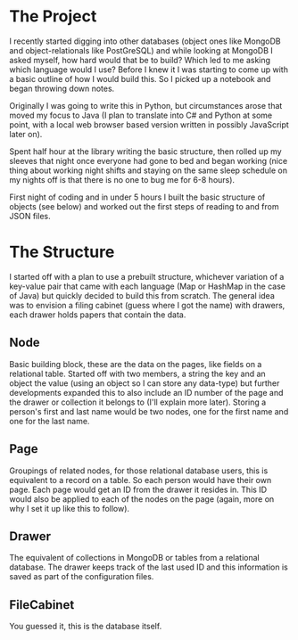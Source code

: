 # The Project

I recently started digging into other databases (object ones like MongoDB and object-relationals like PostGreSQL) and 
while looking at MongoDB I asked myself, how hard would that be to build? Which led to me asking which language would I
use? Before I knew it I was starting to come up with a basic outline of how I would build this. So I picked up a notebook
and began throwing down notes.

Originally I was going to write this in Python, but circumstances arose that moved my focus to Java (I plan to translate
into C# and Python at some point, with a local web browser based version written in possibly JavaScript later on).

Spent half hour at the library writing the basic structure, then rolled up my sleeves that night once everyone had gone to
bed and began working (nice thing about working night shifts and staying on the same sleep schedule on my nights off is
that there is no one to bug me for 6-8 hours).

First night of coding and in under 5 hours I built the basic structure of objects (see below) and worked out the first steps
of reading to and from JSON files.

# The Structure

I started off with a plan to use a prebuilt structure, whichever variation of a key-value pair that came with each language
(Map or HashMap in the case of Java) but quickly decided to build this from scratch. The general idea was to envision a filing
cabinet (guess where I got the name) with drawers, each drawer holds papers that contain the data.

## Node

Basic building block, these are the data on the pages, like fields on a relational table. Started off with two members, a 
string the key and an object the value (using an object so I can store any data-type) but further developments expanded 
this to also include an ID number of the page and the drawer or collection it belongs to (I'll explain more later).
Storing a person's first and last name would be two nodes, one for the first name and one for the last name.

## Page

Groupings of related nodes, for those relational database users, this is equivalent to a record on a table. So each person
would have their own page. Each page would get an ID from the drawer it resides in. This ID would also be applied to each
of the nodes on the page (again, more on why I set it up like this to follow).

## Drawer

The equivalent of collections in MongoDB or tables from a relational database. The drawer keeps track of the last used ID
and this information is saved as part of the configuration files.

## FileCabinet

You guessed it, this is the database itself.
